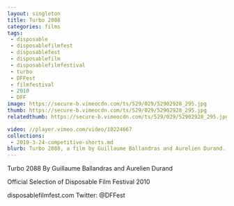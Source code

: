 ```yaml
---
layout: singleton
title: Turbo 2088
categories: films
tags:
 - disposable
 - disposablefilmfest
 - disposablefest
 - disposablefilm
 - disposablefilmfestival
 - turbo
 - DFFest
 - filmfestival
 - 2010
 - DFF
image: https://secure-b.vimeocdn.com/ts/529/029/52902928_295.jpg
thumb: https://secure-b.vimeocdn.com/ts/529/029/52902928_295.jpg
relatedthumb: https://secure-b.vimeocdn.com/ts/529/029/52902928_295.jpg

video: //player.vimeo.com/video/10224667
collections:
 - 2010-3-24-competitive-shorts.md
blurb: Turbo 2088, a film by Guillaume Ballandras and Aurelien Durand.
---
```


Turbo 2088
By Guillaume Ballandras and Aurelien Durand

Official Selection of Disposable Film Festival 2010

disposablefilmfest.com
Twitter: @DFFest
